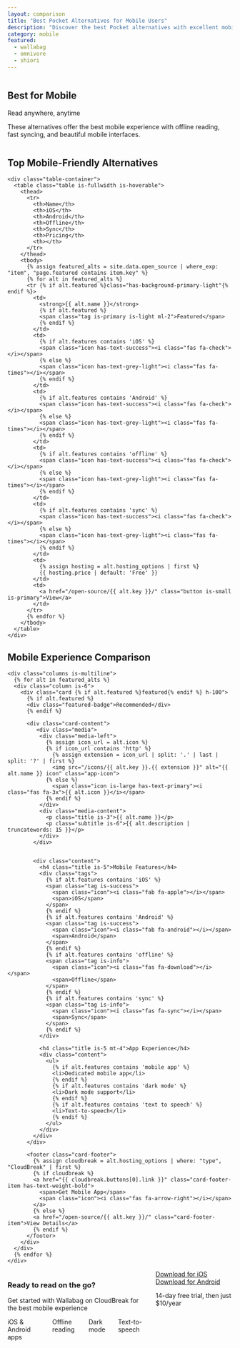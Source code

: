 ```yaml
---
layout: comparison
title: "Best Pocket Alternatives for Mobile Users"
description: "Discover the best Pocket alternatives with excellent mobile apps, offline reading, and seamless sync across your devices."
category: mobile
featured:
  - wallabag
  - omnivore
  - shiori
---
```


<!-- Hero Section -->
<section class="hero is-medium">
  <div class="hero-body">
    <div class="container">
      <div class="columns is-vcentered">
        <div class="column is-7">
          <h1 class="title is-1 has-text-white">Best for Mobile</h1>
          <p class="subtitle is-4 has-text-white-ter">Read anywhere, anytime</p>
          <p class="has-text-white-ter">These alternatives offer the best mobile experience with offline reading, fast syncing, and beautiful mobile interfaces.</p>
        </div>
        <div class="column is-5 has-text-centered">
          <span class="icon is-large has-text-white">
            <i class="fas fa-mobile-alt fa-5x"></i>
          </span>
        </div>
      </div>
    </div>
  </div>
</section>

<!-- Quick Comparison Table -->
<section class="section">
  <div class="container">
    <h2 class="title is-3 has-text-centered mb-5">Top Mobile-Friendly Alternatives</h2>
    
    <div class="table-container">
      <table class="table is-fullwidth is-hoverable">
        <thead>
          <tr>
            <th>Name</th>
            <th>iOS</th>
            <th>Android</th>
            <th>Offline</th>
            <th>Sync</th>
            <th>Pricing</th>
            <th></th>
          </tr>
        </thead>
        <tbody>
          {% assign featured_alts = site.data.open_source | where_exp: "item", "page.featured contains item.key" %}
          {% for alt in featured_alts %}
          <tr {% if alt.featured %}class="has-background-primary-light"{% endif %}>
            <td>
              <strong>{{ alt.name }}</strong>
              {% if alt.featured %}
              <span class="tag is-primary is-light ml-2">Featured</span>
              {% endif %}
            </td>
            <td>
              {% if alt.features contains 'iOS' %}
              <span class="icon has-text-success"><i class="fas fa-check"></i></span>
              {% else %}
              <span class="icon has-text-grey-light"><i class="fas fa-times"></i></span>
              {% endif %}
            </td>
            <td>
              {% if alt.features contains 'Android' %}
              <span class="icon has-text-success"><i class="fas fa-check"></i></span>
              {% else %}
              <span class="icon has-text-grey-light"><i class="fas fa-times"></i></span>
              {% endif %}
            </td>
            <td>
              {% if alt.features contains 'offline' %}
              <span class="icon has-text-success"><i class="fas fa-check"></i></span>
              {% else %}
              <span class="icon has-text-grey-light"><i class="fas fa-times"></i></span>
              {% endif %}
            </td>
            <td>
              {% if alt.features contains 'sync' %}
              <span class="icon has-text-success"><i class="fas fa-check"></i></span>
              {% else %}
              <span class="icon has-text-grey-light"><i class="fas fa-times"></i></span>
              {% endif %}
            </td>
            <td>
              {% assign hosting = alt.hosting_options | first %}
              {{ hosting.price | default: 'Free' }}
            </td>
            <td>
              <a href="/open-source/{{ alt.key }}/" class="button is-small is-primary">View</a>
            </td>
          </tr>
          {% endfor %}
        </tbody>
      </table>
    </div>
  </div>
</section>

<!-- Detailed Alternatives -->
<section class="section has-background-light">
  <div class="container">
    <h2 class="title is-3 has-text-centered mb-5">Mobile Experience Comparison</h2>
    
    <div class="columns is-multiline">
      {% for alt in featured_alts %}
      <div class="column is-6">
        <div class="card {% if alt.featured %}featured{% endif %} h-100">
          {% if alt.featured %}
          <div class="featured-badge">Recommended</div>
          {% endif %}
          
          <div class="card-content">
             <div class="media">
              <div class="media-left">
                {% assign icon_url = alt.icon %}
                {% if icon_url contains 'http' %}
                  {% assign extension = icon_url | split: '.' | last | split: '?' | first %}
                  <img src="/icons/{{ alt.key }}.{{ extension }}" alt="{{ alt.name }} icon" class="app-icon">
                {% else %}
                  <span class="icon is-large has-text-primary"><i class="fas fa-3x">{{ alt.icon }}</i></span>
                {% endif %}
              </div>
              <div class="media-content">
                <p class="title is-3">{{ alt.name }}</p>
                <p class="subtitle is-6">{{ alt.description | truncatewords: 15 }}</p>
              </div>
            </div>
 
            
            <div class="content">
              <h4 class="title is-5">Mobile Features</h4>
              <div class="tags">
                {% if alt.features contains 'iOS' %}
                <span class="tag is-success">
                  <span class="icon"><i class="fab fa-apple"></i></span>
                  <span>iOS</span>
                </span>
                {% endif %}
                {% if alt.features contains 'Android' %}
                <span class="tag is-success">
                  <span class="icon"><i class="fab fa-android"></i></span>
                  <span>Android</span>
                </span>
                {% endif %}
                {% if alt.features contains 'offline' %}
                <span class="tag is-info">
                  <span class="icon"><i class="fas fa-download"></i></span>
                  <span>Offline</span>
                </span>
                {% endif %}
                {% if alt.features contains 'sync' %}
                <span class="tag is-info">
                  <span class="icon"><i class="fas fa-sync"></i></span>
                  <span>Sync</span>
                </span>
                {% endif %}
              </div>
              
              <h4 class="title is-5 mt-4">App Experience</h4>
              <div class="content">
                <ul>
                  {% if alt.features contains 'mobile app' %}
                  <li>Dedicated mobile app</li>
                  {% endif %}
                  {% if alt.features contains 'dark mode' %}
                  <li>Dark mode support</li>
                  {% endif %}
                  {% if alt.features contains 'text to speech' %}
                  <li>Text-to-speech</li>
                  {% endif %}
                </ul>
              </div>
            </div>
          </div>
          
          <footer class="card-footer">
            {% assign cloudbreak = alt.hosting_options | where: "type", "CloudBreak" | first %}
            {% if cloudbreak %}
            <a href="{{ cloudbreak.buttons[0].link }}" class="card-footer-item has-text-weight-bold">
              <span>Get Mobile App</span>
              <span class="icon"><i class="fas fa-arrow-right"></i></span>
            </a>
            {% else %}
            <a href="/open-source/{{ alt.key }}/" class="card-footer-item">View Details</a>
            {% endif %}
          </footer>
        </div>
      </div>
      {% endfor %}
    </div>
  </div>
</section>

<!-- Mobile-First CTA -->
<section class="section">
  <div class="container">
    <div class="box has-background-primary-light">
      <div class="columns is-vcentered">
        <div class="column is-8">
          <h3 class="title is-3">Ready to read on the go?</h3>
          <p class="subtitle is-5">Get started with Wallabag on CloudBreak for the best mobile experience</p>
          <div class="columns is-mobile is-multiline">
            <div class="column is-6">
              <span class="icon-text">
                <span class="icon has-text-success">
                  <i class="fas fa-check-circle"></i>
                </span>
                <span>iOS & Android apps</span>
              </span>
            </div>
            <div class="column is-6">
              <span class="icon-text">
                <span class="icon has-text-success">
                  <i class="fas fa-check-circle"></i>
                </span>
                <span>Offline reading</span>
              </span>
            </div>
            <div class="column is-6">
              <span class="icon-text">
                <span class="icon has-text-success">
                  <i class="fas fa-check-circle"></i>
                </span>
                <span>Dark mode</span>
              </span>
            </div>
            <div class="column is-6">
              <span class="icon-text">
                <span class="icon has-text-success">
                  <i class="fas fa-check-circle"></i>
                </span>
                <span>Text-to-speech</span>
              </span>
            </div>
          </div>
        </div>
        <div class="column is-4 has-text-centered">
          <div class="buttons is-flex is-flex-direction-column">
            <a href="https://apps.apple.com/app/wallabag/id1170800946" class="button is-medium is-fullwidth mb-3">
              <span class="icon"><i class="fab fa-apple"></i></span>
              <span>Download for iOS</span>
            </a>
            <a href="https://play.google.com/store/apps/details?id=fr.gaulupeau.apps.InThePoche" class="button is-medium is-fullwidth">
              <span class="icon"><i class="fab fa-google-play"></i></span>
              <span>Download for Android</span>
            </a>
          </div>
          <p class="help mt-2">14-day free trial, then just $10/year</p>
        </div>
      </div>
    </div>
  </div>
</section>

